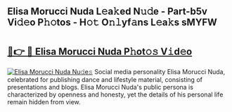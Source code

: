 ## Elisa Morucci Nuda L𝚎a𝚔ed N𝚞𝚍e - Part-b5v Vi𝚍𝚎o P𝚑𝚘tos - H𝚘𝚝 O𝚗𝚕yf𝚊ns L𝚎a𝚔s sMYFW

# <h2><a href="http://kf4wev.oniu.top/?m=Elisa+Morucci+Nuda">🔗👉 🔴 Elisa Morucci Nuda P𝚑ot𝚘𝚜 V𝚒d𝚎o</a></h2>

[![Elisa Morucci Nuda Nu𝚍e𝚜](https://i.imgur.com/0qMVB7G.gif)](http://kf4wev.oniu.top/?m=Elisa+Morucci+Nuda)
Social media personality Elisa Morucci Nuda, celebrated for publishing dance and lifestyle material, consisting of presentations and blogs. Elisa Morucci Nuda's public persona is characterized by openness and honesty, yet the details of his personal life remain hidden from view.  
